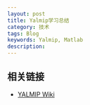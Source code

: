 ```yaml
---
layout: post
title: Yalmip学习总结
category: 技术
tags: Blog
keywords: Yalmip, Matlab
description: 
---
```
















## 相关链接
- [YALMIP Wiki](http://users.isy.liu.se/johanl/yalmip/pmwiki.php)